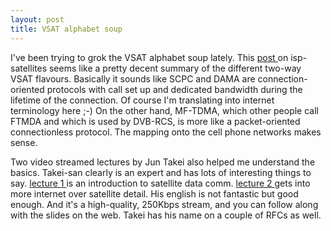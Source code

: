```yaml
---
layout: post
title: VSAT alphabet soup 
---
```



I've been trying to grok the VSAT alphabet soup lately. This <a href="http://isp-lists.isp-planet.com/isp-satellites/0304/msg00169.html">post </a>on isp-satellites seems like a pretty decent summary of the different two-way VSAT flavours. Basically it sounds like SCPC and DAMA are connection-oriented protocols with call set up and dedicated bandwidth during the lifetime of the connection. Of course I'm translating into internet terminology here ;-) On the other hand, MF-TDMA, which other people call FTMDA and which is used by DVB-RCS, is more like a packet-oriented connectionless protocol. The mapping onto the cell phone networks makes sense. 

Two video streamed lectures by Jun Takei also helped me understand the basics. Takei-san clearly is an expert and has lots of interesting things to say. <a href="http://www.soi.wide.ad.jp/class/20020032/slides/08/">lecture 1 </a>is an introduction to satellite data comm. <a href="http://www.soi.wide.ad.jp/class/20020032/slides/10/">lecture 2 </a>gets into more internet over satellite detail. His english is not fantastic but good enough. And it's a high-quality, 250Kbps stream, and you can follow along with the slides on the web. Takei has his name on a couple of RFCs as well.
